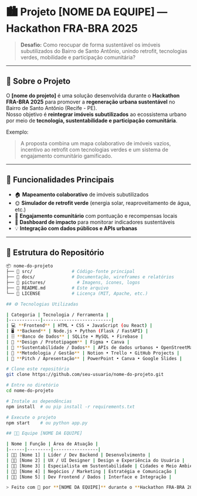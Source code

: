# 🏙️ Projeto [NOME DA EQUIPE] — Hackathon FRA-BRA 2025

> **Desafio:** Como reocupar de forma sustentável os imóveis subutilizados do Bairro de Santo Antônio, unindo retrofit, tecnologias verdes, mobilidade e participação comunitária?

---

## 🌿 Sobre o Projeto

O **[nome do projeto]** é uma solução desenvolvida durante o **Hackathon FRA-BRA 2025** para promover a **regeneração urbana sustentável** no Bairro de Santo Antônio (Recife - PE).  
Nosso objetivo é **reintegrar imóveis subutilizados** ao ecossistema urbano por meio de **tecnologia, sustentabilidade e participação comunitária**.

<!-- Descreva em 3-4 linhas o propósito geral da sua solução -->
Exemplo:
> A proposta combina um mapa colaborativo de imóveis vazios, incentivo ao retrofit com tecnologias verdes e um sistema de engajamento comunitário gamificado.

---

## 🚀 Funcionalidades Principais

- 🏠 **Mapeamento colaborativo** de imóveis subutilizados  
- 🌞 **Simulador de retrofit verde** (energia solar, reaproveitamento de água, etc.)  
- 👥 **Engajamento comunitário** com pontuação e recompensas locais  
- 🧩 **Dashboard de impacto** para monitorar indicadores sustentáveis  
- 💡 **Integração com dados públicos e APIs urbanas**

---

## 🧠 Estrutura do Repositório

```bash
📦 nome-do-projeto
├── 📁 src/               # Código-fonte principal
├── 📁 docs/              # Documentação, wireframes e relatórios
├── 📁 pictures/            # Imagens, ícones, logos
├── 📄 README.md          # Este arquivo
└── 📄 LICENSE            # Licença (MIT, Apache, etc.)

## ⚙️ Tecnologias Utilizadas

| Categoria | Tecnologia / Ferramenta |
|------------|--------------------------|
| 💻 **Frontend** | HTML • CSS • JavaScript (ou React) |
| 🖥️ **Backend** | Node.js • Python (Flask / FastAPI) |
| 🗄️ **Banco de Dados** | SQLite • MySQL • Firebase |
| 🎨 **Design / Prototipagem** | Figma • Canva |
| 🌱 **Sustentabilidade / Dados** | APIs de dados urbanos • OpenStreetMap • dados.recife.pe.gov.br |
| 🧠 **Metodologia / Gestão** | Notion • Trello • GitHub Projects |
| 🎥 **Pitch / Apresentação** | PowerPoint • Canva • Google Slides |

# Clone este repositório
git clone https://github.com/seu-usuario/nome-do-projeto.git

# Entre no diretório
cd nome-do-projeto

# Instale as dependências
npm install  # ou pip install -r requirements.txt

# Execute o projeto
npm start    # ou python app.py

## 🧑‍🏫 Equipe [NOME DA EQUIPE]

| Nome | Função | Área de Atuação |
|------|---------|-----------------|
| 👩‍💻 [Nome 1] | Líder / Dev Backend | Desenvolvimento |
| 🧑‍🎨 [Nome 2] | UX / UI Designer | Design e Experiência do Usuário |
| 👨‍🔬 [Nome 3] | Especialista em Sustentabilidade | Cidades e Meio Ambiente |
| 👩‍💼 [Nome 4] | Negócios / Marketing | Estratégia e Comunicação |
| 🧑‍💻 [Nome 5] | Dev Frontend / Dados | Interface e Integração |

> Feito com 💚 por **[NOME DA EQUIPE]** durante o **Hackathon FRA-BRA 2025**


